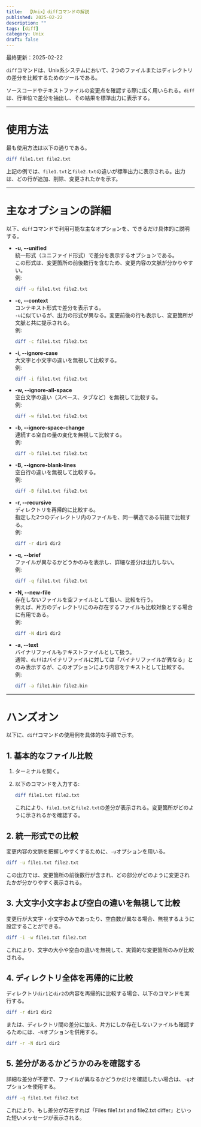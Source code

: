 ```yaml
---
title:  【Unix】diffコマンドの解説
published: 2025-02-22
description: ""
tags: [diff]
category: Unix
draft: false
---
```

最終更新：2025-02-22



`diff`コマンドは、Unix系システムにおいて、2つのファイルまたはディレクトリの差分を比較するためのツールである。

ソースコードやテキストファイルの変更点を確認する際に広く用いられる。`diff`は、行単位で差分を抽出し、その結果を標準出力に表示する。

---

# 使用方法

最も使用方法は以下の通りである。

```bash
diff file1.txt file2.txt
```

上記の例では、`file1.txt`と`file2.txt`の違いが標準出力に表示される。出力は、どの行が追加、削除、変更されたかを示す。

---

# 主なオプションの詳細

以下、`diff`コマンドで利用可能な主なオプションを、できるだけ具体的に説明する。

- **-u, --unified**  
  統一形式（ユニファイド形式）で差分を表示するオプションである。  
  この形式は、変更箇所の前後数行を含むため、変更内容の文脈が分かりやすい。  
  例:
  ```bash
  diff -u file1.txt file2.txt
  ```

- **-c, --context**  
  コンテキスト形式で差分を表示する。  
  `-u`に似ているが、出力の形式が異なる。変更前後の行も表示し、変更箇所が文脈と共に提示される。  
  例:
  ```bash
  diff -c file1.txt file2.txt
  ```

- **-i, --ignore-case**  
  大文字と小文字の違いを無視して比較する。  
  例:
  ```bash
  diff -i file1.txt file2.txt
  ```

- **-w, --ignore-all-space**  
  空白文字の違い（スペース、タブなど）を無視して比較する。  
  例:
  ```bash
  diff -w file1.txt file2.txt
  ```

- **-b, --ignore-space-change**  
  連続する空白の量の変化を無視して比較する。  
  例:
  ```bash
  diff -b file1.txt file2.txt
  ```

- **-B, --ignore-blank-lines**  
  空白行の違いを無視して比較する。  
  例:
  ```bash
  diff -B file1.txt file2.txt
  ```

- **-r, --recursive**  
  ディレクトリを再帰的に比較する。  
  指定した2つのディレクトリ内のファイルを、同一構造である前提で比較する。  
  例:
  ```bash
  diff -r dir1 dir2
  ```

- **-q, --brief**  
  ファイルが異なるかどうかのみを表示し、詳細な差分は出力しない。  
  例:
  ```bash
  diff -q file1.txt file2.txt
  ```

- **-N, --new-file**  
  存在しないファイルを空ファイルとして扱い、比較を行う。  
  例えば、片方のディレクトリにのみ存在するファイルも比較対象とする場合に有用である。  
  例:
  ```bash
  diff -N dir1 dir2
  ```

- **-a, --text**  
  バイナリファイルもテキストファイルとして扱う。  
  通常、`diff`はバイナリファイルに対しては「バイナリファイルが異なる」とのみ表示するが、このオプションにより内容をテキストとして比較する。  
  例:
  ```bash
  diff -a file1.bin file2.bin
  ```

---

# ハンズオン

以下に、`diff`コマンドの使用例を具体的な手順で示す。

## 1. 基本的なファイル比較

1. ターミナルを開く。
2. 以下のコマンドを入力する:

   ```bash
   diff file1.txt file2.txt
   ```

   これにより、`file1.txt`と`file2.txt`の差分が表示される。変更箇所がどのように示されるかを確認する。

## 2. 統一形式での比較

変更内容の文脈を把握しやすくするために、`-u`オプションを用いる。

```bash
diff -u file1.txt file2.txt
```

この出力では、変更箇所の前後数行が含まれ、どの部分がどのように変更されたかが分かりやすく表示される。

## 3. 大文字小文字および空白の違いを無視して比較

変更行が大文字・小文字のみであったり、空白数が異なる場合、無視するように設定することができる。

```bash
diff -i -w file1.txt file2.txt
```

これにより、文字の大小や空白の違いを無視して、実質的な変更箇所のみが比較される。

## 4. ディレクトリ全体を再帰的に比較

ディレクトリ`dir1`と`dir2`の内容を再帰的に比較する場合、以下のコマンドを実行する。

```bash
diff -r dir1 dir2
```

または、ディレクトリ間の差分に加え、片方にしか存在しないファイルも確認するためには、`-N`オプションを併用する。

```bash
diff -r -N dir1 dir2
```

## 5. 差分があるかどうかのみを確認する

詳細な差分が不要で、ファイルが異なるかどうかだけを確認したい場合は、`-q`オプションを使用する。

```bash
diff -q file1.txt file2.txt
```

これにより、もし差分が存在すれば「Files file1.txt and file2.txt differ」といった短いメッセージが表示される。

